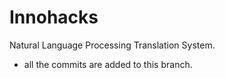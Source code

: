 # Innohacks
Natural Language Processing Translation System.

- all the commits are added to this branch.
